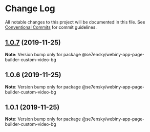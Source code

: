 # Change Log

All notable changes to this project will be documented in this file.
See [Conventional Commits](https://conventionalcommits.org) for commit guidelines.

## [1.0.7](https://github.com/SE7ENSKY/se7ensky-webiny-plugins/compare/@se7ensky/webiny-app-page-builder-custom-video-bg@1.0.6...@se7ensky/webiny-app-page-builder-custom-video-bg@1.0.7) (2019-11-25)

**Note:** Version bump only for package @se7ensky/webiny-app-page-builder-custom-video-bg





## 1.0.6 (2019-11-25)

**Note:** Version bump only for package @se7ensky/webiny-app-page-builder-custom-video-bg





## 1.0.1 (2019-11-25)

**Note:** Version bump only for package @se7ensky/webiny-app-page-builder-custom-video-bg
